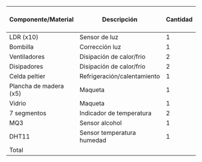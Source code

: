 
| Componente/Material    | Descripción                 | Cantidad | Precio x Unidad | Precio Total |
| ---------------------- | --------------------------- | -------- | --------------- | ------------ |
| LDR (x10)              | Sensor de luz               | 1        | 424,9           | 4.249        |
| Bombilla               | Corrección luz              | 1        | 5000            | 5000         |
| Ventiladores           | Disipación de calor/frio    | 2        | 4500            | 9000         |
| Disipadores            | Disipación de calor/frio    | 2        | 13000           | 26000        |
| Celda peltier          | Refrigeración/calentamiento | 1        | 7.718           | 7.718        |
| Plancha de madera (x5) | Maqueta                     | 1        | 4000            | 20000        |
| Vidrio                 | Maqueta                     | 1        | 4000            | 4000         |
| 7 segmentos            | Indicador de temperatura    | 2        | 2500            | 5000         |
| MQ3                    | Sensor alcohol              | 1        | 4.698           | 4.698        |
| DHT11                  | Sensor temperatura humedad  | 1        | 2.250           | 2.250        |
| Total                  |                             |          |                 | 83.670,249   |
